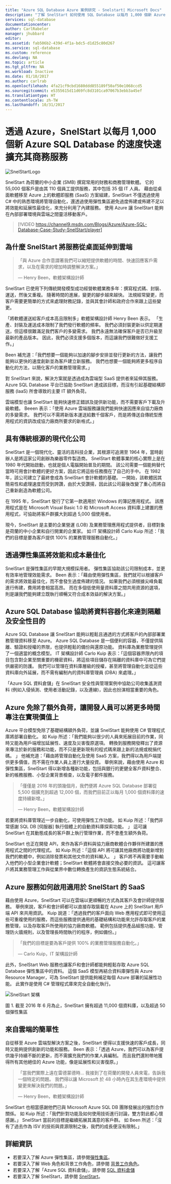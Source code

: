 ```yaml
---
title: "Azure SQL Database Azure 案例研究 - Snelstart| Microsoft Docs"
description: "了解 SnelStart 如何使用 SQL Database 以每月 1,000 個新 Azure SQL Database 的速度快速擴充其商務服務"
services: sql-database
documentationcenter: 
author: CarlRabeler
manager: jhubbard
editor: 
ms.assetid: fab506b2-439d-4f1a-bdc5-d1d25c80d267
ms.service: sql-database
ms.custom: reference
ms.devlang: NA
ms.topic: article
ms.tgt_pltfrm: NA
ms.workload: Inactive
ms.date: 01/10/2017
ms.author: carlrab
ms.openlocfilehash: 4fa21cf9cbd1680ddd855189f50af50e1068ccd5
ms.sourcegitcommit: e5355615d11d69fc8d3101ca97067b3ebb3a45ef
ms.translationtype: HT
ms.contentlocale: zh-TW
ms.lasthandoff: 10/31/2017
---
```

# <a name="with-azure-snelstart-has-rapidly-expanded-its-business-services-at-a-rate-of-1000-new-azure-sql-databases-per-month"></a>透過 Azure，SnelStart 以每月 1,000 個新 Azure SQL Database 的速度快速擴充其商務服務
![SnelStartLogo](./media/sql-database-implementation-snelstart/snelstartlogo.png)

SnelStart 為荷蘭的中小企業 (SMB) 撰寫常用的財務和商務管理軟體。 它的 55,000 個客戶是由其 110 個員工提供服務，其中包括 35 個 IT 人員。 藉由從桌面軟體移至 Azure 上的軟體即服務 (SaaS) 方案組建，SnelStart 不僅透過使用 C# 中的熟悉環境將管理自動化，還透過使用彈性集區避免過度佈建或佈建不足以將效能和延展性最佳化，來充分利用了內建服務。 使用 Azure 讓 SnelStart 能夠在內部部署環境與雲端之間靈活移動客戶。

> [!VIDEO https://channel9.msdn.com/Blogs/Azure/Azure-SQL-Database-Case-Study-SnelStart/player]
> 
> 

## <a name="why-snelstart-extended-services-from-the-desktop-to-the-cloud"></a>為什麼 SnelStart 將服務從桌面延伸到雲端
> 「與 Azure 合作意謂著我們可以縮短提供軟體的時間、快速回應客戶需求，以及在需求的增加時調整解決方案。」
> 
> — Henry Been，軟體架構設計師
> 
> 

SnelStart 已使用下列傳統開發模型成功經營軟體業務多年：撰寫程式碼、封裝、運送，然後又重複。 隨著時間的進展，變更的腳步越來越快。 法規經常變更，而客戶需要更簡單的方式來處理財務記錄，並與其會計師和政府合作來跟上這些變更。

「將軟體運送給客戶成本高且限制多」軟體架構設計師 Henry Been 表示。 「生產、封裝及運送成本限制了我們發行軟體的頻率。 我們必須封裝更新以供定期運送，但這樣很難滿足我們客戶的多變需求。 我們永遠無法確保客戶是否已升級至最新的產品版本。 因此，我們必須支援多個版本，而這讓我們很難做好支援工作。」

Been 補充道：「我們想要一個能夠以加速的腳步安排並發行更新的方法，讓我們能夠以更快的速度創新並為客戶建立新服務。 我們也想要一個能夠將更多程序自動化的方法，以簡化客戶的業務管理需求。」

對 SnelStart 來說，解決方案就是透過成為雲端型 SaaS 提供者來延伸其服務。 Azure SQL Database 平台已協助 SnelStart 達成該目標，而沒有引起基礎結構即服務 (IaaS) 所會導致的主要 IT 額外負荷。

雲端模型也讓 SnelStart 能夠快速修正錯誤及提供新功能，而不需要客戶下載及升級軟體。 Beeen 表示：「使用 Azure 雲端服務讓我們能夠快速因應來自協力廠商的多變需求。 我們可以不需將新版本運送給數千個客戶，而是將傳送自傳統型應用程式的資訊改成協力廠商所要求的新格式。」

## <a name="a-modern-company-with-traditional-roots"></a>具有傳統根源的現代化公司
SnelStart 是一個現代化、靈活的高科技企業，其根源可追溯至 1964 年，當時創辦人是將這家公司創辦為樂器零件製造商。 SnelStart 軟體事業的核心實際上是在 1980 年代開始啟動，也就是個人電腦開始普及的期間。 該公司需要一個能夠替代當時可用會計軟體的更好方案，因此它將這些任務攬在了自己的手中。 在 1982 年，該公司建立了最終會成為 SnelStart 會計軟體的基礎。 一開始，該軟體因其簡易性和處理速度而受到誇讚，由於大受讚揚，因此該公司最後改變了重心而將自己重新創造為軟體公司。

在 1995 年，SnelStart 發行了它第一款適用於 Windows 的簿記應用程式。 該應用程式是在 Microsoft Visual Basic 1.0 和 Microsoft Access 資料庫上建置的應用程式，可協助將客戶群擴大到超過 5,000 個使用者。

現今，SnelStart 是主要的企業營運 (LOB) 及業務管理應用程式提供者，目標對象是荷蘭的中小企業和自行開業的企業家。 如 IT 架構設計師 Carlo Kuip 所述：「我們的目標是要為客戶提供 100% 的業務管理服務自動化。」

## <a name="optimizing-performance-and-cost-with-elastic-pools"></a>透過彈性集區將效能和成本最佳化
SnelStart 是彈性集區的早期大規模採用者。 彈性集區協助該公司限制成本，並更有效率地管理效能需求。 Been 表示：「藉由使用彈性集區，我們就可以根據客戶的需求將效能最佳化，而不會發生過度佈建的情況。 如果我們必須根據尖峰負載進行佈建，費用將會相當高昂。 而在多個低使用量資料庫之間共用資源的選項，則是讓我們能夠建立既執行順暢又符合成本效益的解決方案。」

## <a name="azure-sql-databases-help-containerize-data-for-isolation-and-security"></a>Azure SQL Database 協助將資料容器化來達到隔離及安全性目的
Azure SQL Database 讓 SnelStart 能夠以輕鬆且通透的方式將客戶的內部部署業務管理資料移至 Azure。 Azure SQL Database 是一個便利的容器，不僅提供隔離、驗證和授權的界限，也提供輕鬆的備份與還原功能。 資料庫為業務管理提供了一個適當的概念模型。 IT 架構設計師 Carlo Kuip 表示：「這個容器界限內的項目包含對企業至關重要的機密資料，將這些項目儲存在隔離的資料庫中可為它們提供嚴密的防護。 我們可以管理在資料庫層級的授權，甚至將管理自動化並從這些資料庫向外延展，而不需有編制內的資料庫管理員 (DBA) 來處理。」

「Azure SQL 資料倉儲」在 SnelStart 安全性與管理案例中協助公司收集遙測資料 (例如入侵偵測、使用者活動記錄，以及連線)，因此也扮演相當重要的角色。

## <a name="azure-removes-overhead-so-that-developers-can-spend-more-time-delivering-value"></a>Azure 免除了額外負荷，讓開發人員可以將更多時間專注在實現價值上
Azure 平台模型免除了基礎結構額外負荷，並讓 SnelStart 能夠使用 C# 管理程式庫將部署自動化。 如 Kuip 所述：「我們能夠以很少的人員來拓展目前的作業，同時又能為用戶端增加延展性、速度及災害復原選項。 轉換到服務開發釋出了資源來專注於新的服務和功能，而不只是更新現有的程式碼來跟上新的法規或稅捐代碼。 」 他補充道：「藉由將管理自動化及使用 SaaS 方案，我們得以為用戶端提供更多價值，而不需在作業人員上進行大量投資。 舉例來說，藉由使用 Azure 和彈性集區，SnelStart 得以新增各種新功能，包括與銀行的更健全客戶資料整合、新的帳務服務、小型企業背景檢查，以及電子郵件服務。

> 「僅僅是 2016 年的頭幾個月，我們便將 Azure SQL Database 部署從 5,500 個擴充到超過 12,000 個，而我們目前正以每月 1,000 個資料庫的速度持續新增。」
> 
> — Henry Been，軟體架構設計師
> 
> 

若要將資料庫管理近一步自動化，可使用彈性工作功能。 如 Kuip 所述：「我們非常感謝 SQL DB [伺服器] 執行個體上的自動資料庫探索功能。 」 這可讓 SnelStart 在其動態成長的客戶群上執行管理作業，而不會產生額外負荷。

SnelStart 也正在開發 API，來作為客戶資料與協力廠商軟體合作夥伴所建置的應用程式之間的代理程式。 如 Kuip 所述：「這個 API 將可讓其他廠商將功能新增到我們的軟體中，例如消除發票和其他文件的資料輸入。 」 客戶將不再需要手動輸入他們的小型企業會計軟體；SnelStart 軟體將會直接交換必要的資訊。 這可讓客戶將其業務管理工作與從業界中數位轉換產生的資訊生態系統結合。  

## <a name="how-azure-services-enable-saas-for-snelstart"></a>Azure 服務如何啟用適用於 SnelStart 的 SaaS
藉由使用 Azure，SnelStart 可以在雲端以更順暢的方式為其客戶及會計師提供服務。 舉例來說，客戶和會計師都可以直接存取裝載在 Azure 上的 SnelStart 用戶端 API 來共用資訊。 Kuip 說道：「透過我們的客戶面向 Web 應用程式即可使用這些可重複使用的服務，而這些服務提供通用的基礎結構和功能來允許存取客戶的業務管理，以及存取客戶所使用的協力廠商軟體。 範例包括提供產品組態功能、管理防火牆規則，以及管理長時間執行的程序，例如備份。」

> 「我們的目標是要為客戶提供 100% 的業務管理服務自動化。」 
> 
> — Carlo Kuip，IT 架構設計師
> 
> 

此外，SnelStart Web 服務也讓客戶和會計師都能夠輕鬆存取 Azure SQL Database 彈性集區中的資料。 這個 SaaS 模型再結合資料庫彈性與 Azure Resource Manager，可為 SnelStart 提供能夠補足每個 Azure 部署的延展性功能。 此實作是使用 C# 管理程式庫來完全自動化執行。

![SnelStart 架構](./media/sql-database-implementation-snelstart/figure1.png)

圖 1. 截至 2016 年 6 月為止，SnelStart 擁有超過 11,000 個資料庫，以及超過 50 個彈性集區

## <a name="simplicity-from-the-cloud"></a>來自雲端的簡單性
自從移至 Azure 雲端型解決方案之後，SnelStart 便得以支援快速的客戶成長，同時又能夠提供創新的功能和服務。 Been 表示：「透過 Azure，我們可以為客戶提供幾乎持續不斷的更新，而不需擴充我們的作業人員編制。 而且我們還附帶地獲得所有其他絕佳的 Azure 功能，像是延展性和災害復原。」

> 「當我們實際上遠在雷德蒙德時... 我接到了在荷蘭的開發人員來電，告訴我一個特定的問題。 我們得以讓 Microsoft 於 48 小時內在其生產環境中提供變更來解決我們的問題。」
> 
> — Henry Been，軟體架構設計師
> 
> 

SnelStart 也相當感謝他們已與 Microsoft Azure SQL DB 團隊發展出的強烈合作關係。 如 Kuip 所述：「我們針對功能及如何使用技術進行討論，雙方對此都心懷感謝。」
SnelStart 當前的目標是繼續拓展其滿意的客戶群。 如 Been 所述：「沒有了過去作為 ISV 的技術與資源限制之後，我們的成長便沒有限制。」

## <a name="more-information"></a>詳細資訊
* 若要深入了解 Azure 彈性集區，請參閱[彈性集區](sql-database-elastic-pool.md)。
* 若要深入了解 Web 角色和背景工作角色，請參閱 [背景工作角色](../fundamentals-introduction-to-azure.md#compute)。    
* 若要深入了解「Azure SQL 資料倉儲」，請參閱 [SQL 資料倉儲](https://azure.microsoft.com/documentation/services/sql-data-warehouse/)
* 若要深入了解 SnelStart，請參閱 [SnelStart](http://www.snelstart.nl)。

